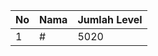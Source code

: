 | No | Nama            | Jumlah Level |
|----|-----------------|--------------|
| 1  | #    |    5020        |
